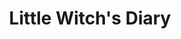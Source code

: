 --- 
title: "Little Witch's Diary"
publishdate: "2019-3-27T16:48:46+02:00"
src: "https://365manga.net/manga/little-witch-s-diary"
image: "https://data.365manga.net/images/thumbnails/24426-little-witch-s-diary.jpg"
description: "After ticking off the 'Fairy God Mother' of many children stories, Pozsi, a 16 year old witch of FairyLand, turns into a small child. However, Pozsi's lover, Prince Yvrin, still loves her no matter what she looks like. As Pozsi stays like a small child, she stars in stories of children's books. Know how princes and princess get together because of Pozsi. Like the Frog Prince, Snow White, and others…"
---